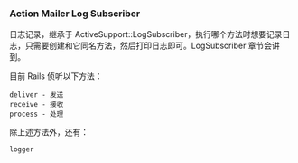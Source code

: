 ### Action Mailer Log Subscriber

日志记录，继承于 ActiveSupport::LogSubscriber，执行哪个方法时想要记录日志，只需要创建和它同名方法，然后打印日志即可。LogSubscriber 章节会讲到。

目前 Rails 侦听以下方法：

```
deliver - 发送
receive - 接收
process - 处理
```

除上述方法外，还有：

```
logger
```


